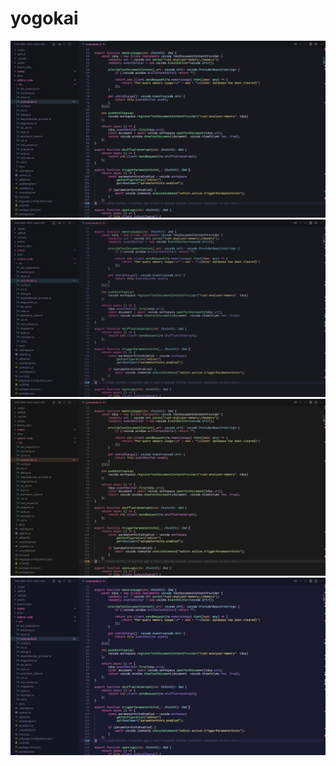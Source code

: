 # yogokai

![screenshot yogokai dark](yogokai.png)
![screenshot yogokai dark](yogokai-midnight.png)
![screenshot yogokai pro](yogokai-pro.png)
![screenshot yogokai colors](yogokai-colors.png)
